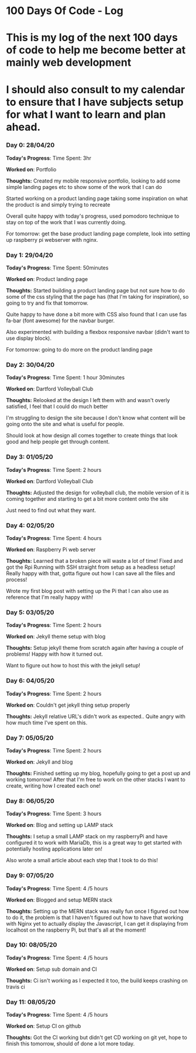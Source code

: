 # 100 Days Of Code - Log
# This is my log of the next 100 days of code to help me become better at mainly web development
# I should also consult to my calendar to ensure that I have subjects setup for what I want to learn and plan ahead.

### Day 0: 28/04/20

**Today's Progress**: Time Spent: 3hr

**Worked on**: Portfolio

**Thoughts:** Created my mobile responsive portfolio, looking to add some simple landing pages etc to show some of the work that I can do

Started working on a product landing page taking some inspiration on what the product is and simply trying to recreate

Overall quite happy with today's progress, used pomodoro technique to stay on top of the work that I was currently doing.

For tomorrow: get the base product landing page complete, look into setting up raspberry pi webserver with nginx.

### Day 1: 29/04/20

**Today's Progress**: Time Spent: 50minutes

**Worked on**: Product landing page

**Thoughts:** Started building a product landing page but not sure how to do some of the css styling that the page has (that I'm taking for inspiration), so going to try and fix that tomorrow.

Quite happy to have done a bit more with CSS also found that I can use fas fa-bar (font awesome) for the navbar burger.

Also experimented with building a flexbox responsive navbar (didn't want to use display block).

For tomorrow: going to do more on the product landing page

### Day 2: 30/04/20

**Today's Progress**: Time Spent: 1 hour 30minutes

**Worked on**: Dartford Volleyball Club

**Thoughts:** Relooked at the design I left them with and wasn't overly satisfied, I feel that I could do much better

I'm struggling to design the site because I don't know what content will be going onto the site and what is useful for people.

Should look at how design all comes together to create things that look good and help people get through content.

### Day 3: 01/05/20

**Today's Progress**: Time Spent: 2 hours

**Worked on**: Dartford Volleyball Club

**Thoughts:** Adjusted the design for volleyball club, the mobile version of it is coming together and starting to get a bit more content onto the site

Just need to find out what they want.

### Day 4: 02/05/20

**Today's Progress**: Time Spent: 4 hours

**Worked on**: Raspberry Pi web server

**Thoughts:** Learned that a broken piece will waste a lot of time!
Fixed and got the Rpi Running with SSH straight from setup as a headless setup! Really happy with that, gotta figure out how I can save all the files and process!

Wrote my first blog post with setting up the Pi that I can also use as reference that I'm really happy with!

### Day 5: 03/05/20

**Today's Progress**: Time Spent: 2 hours

**Worked on**: Jekyll theme setup with blog

**Thoughts:** Setup jekyll theme from scratch again after having a couple of problems! Happy with how it turned out.

Want to figure out how to host this with the jekyll setup!

### Day 6: 04/05/20

**Today's Progress**: Time Spent: 2 hours

**Worked on**: Couldn't get jekyll thing setup properly

**Thoughts:** Jekyll relative URL's didn't work as expected.. Quite angry with how much time I've spent on this.


### Day 7: 05/05/20

**Today's Progress**: Time Spent: 2 hours

**Worked on**: Jekyll and blog

**Thoughts:** Finished setting up my blog, hopefully going to get a post up and working tomorrow! After that I'm free to work on the other stacks I want to create, writing how I created each one!

### Day 8: 06/05/20

**Today's Progress**: Time Spent: 3 hours

**Worked on**: Blog and setting up LAMP stack

**Thoughts:** I setup a small LAMP stack on my raspberryPi and have configured it to work with MariaDb, this is a great way to get started with potentially hosting applications later on!

Also wrote a small article about each step that I took to do this!

### Day 9: 07/05/20

**Today's Progress**: Time Spent: 4 /5  hours

**Worked on**: Blogged and setup MERN stack

**Thoughts:** Setting up the MERN stack was really fun once I figured out how to do it, the problem is that I haven't figured out how to have that working with Nginx yet to actually display the Javascript, I can get it displaying from localhost on the raspberry Pi, but that's all at the moment!

### Day 10: 08/05/20

**Today's Progress**: Time Spent: 4 /5  hours

**Worked on**: Setup sub domain and CI 

**Thoughts:** Ci isn't working as I expected it too, the build keeps crashing on travis ci

### Day 11: 08/05/20

**Today's Progress**: Time Spent: 4 /5  hours

**Worked on**: Setup CI on github

**Thoughts:** Got the CI working but didn't get CD working on git yet, hope to finish this tomorrow, should of done a lot more today.

